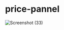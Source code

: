 # price-pannel
![Screenshot (33)](https://github.com/buymeskin69/price-pannel/assets/101989036/7f03ff36-d5d2-4125-8a75-45fdf14b3b63)
